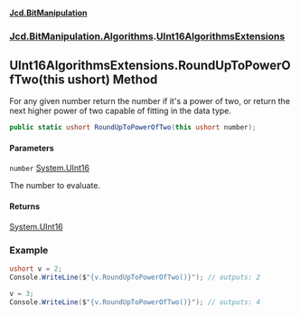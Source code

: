 #### [Jcd.BitManipulation](index 'index')

### [Jcd.BitManipulation.Algorithms](Jcd.BitManipulation.Algorithms 'Jcd.BitManipulation.Algorithms').[UInt16AlgorithmsExtensions](Jcd.BitManipulation.Algorithms.UInt16AlgorithmsExtensions 'Jcd.BitManipulation.Algorithms.UInt16AlgorithmsExtensions')

## UInt16AlgorithmsExtensions.RoundUpToPowerOfTwo(this ushort) Method

For any given number return the number if it's a power of two,
or return the next higher power of two capable of fitting in the
data type.

```csharp
public static ushort RoundUpToPowerOfTwo(this ushort number);
```

#### Parameters

<a name='Jcd.BitManipulation.Algorithms.UInt16AlgorithmsExtensions.RoundUpToPowerOfTwo(thisushort).number'></a>

`number` [System.UInt16](https://docs.microsoft.com/en-us/dotnet/api/System.UInt16 'System.UInt16')

The number to evaluate.

#### Returns

[System.UInt16](https://docs.microsoft.com/en-us/dotnet/api/System.UInt16 'System.UInt16')

### Example

```csharp
ushort v = 2;
Console.WriteLine($"{v.RoundUpToPowerOfTwo()}"); // outputs: 2

v = 3;
Console.WriteLine($"{v.RoundUpToPowerOfTwo()}"); // outputs: 4
```